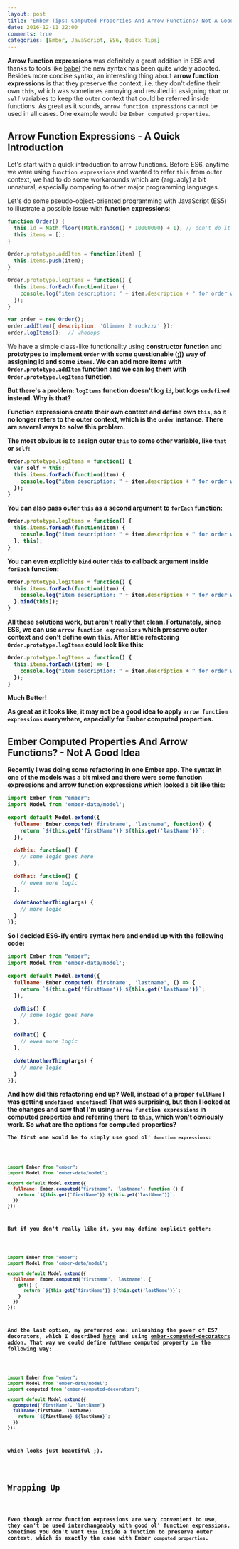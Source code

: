 ```yaml
---
layout: post
title: "Ember Tips: Computed Properties And Arrow Functions? Not A Good Idea"
date: 2016-12-11 22:00
comments: true
categories: [Ember, JavaScript, ES6, Quick Tips]
---
```


<p><strong>Arrow function expressions</strong> was definitely a great addition in ES6 and thanks to tools like <a href="https://babeljs.io" target="_blank">babel</a> the new syntax has been quite widely adopted. Besides more concise syntax, an interesting thing about <strong>arrow function expressions</strong> is that they preserve the context, i.e. they don't define their own <code>this</code>, which was sometimes annoying and resulted in assigning <code>that</code> or <code>self</code> variables to keep the outer context that could be referred inside functions. As great as it sounds, <code>arrow function expressions</code> cannot be used in all cases. One example would be <code>Ember computed properties</code>.</p>

<!--more-->

<h2>Arrow Function Expressions - A Quick Introduction</h2>

<p>Let's start with a quick introduction to arrow functions. Before ES6, anytime we were using <code>function expressions</code> and wanted to refer <code>this</code> from outer context, we had to do some workarounds which are (arguably) a bit unnatural, especially comparing to other major programming languages.</p>

<p>Let's do some pseudo-object-oriented programming with JavaScript (ES5) to illustrate a possible issue with <strong>function expressions</strong>:</p>

``` js
function Order() {
  this.id = Math.floor((Math.random() * 10000000) + 1); // don't do it in a production code ;)
  this.items = [];
}

Order.prototype.addItem = function(item) {
  this.items.push(item);
}

Order.prototype.logItems = function() {
  this.items.forEach(function(item) {
    console.log("item description: " + item.description + " for order with id: " + this.id);
  });
}

var order = new Order();
order.addItem({ description: 'Glimmer 2 rockzzz' });
order.logItems();  // whooops
```

<p>We have a simple class-like functionality using <strong>constructor function</strong> and <strong>prototypes</code> to implement <code>Order</code> with some questionable (;)) way of assigning id and some <code>items</code>. We can add more items with <code>Order.prototype.addItem</code> function and we can log them with <code>Order.prototype.logItems</code> function.</p>

<p>But there's a problem: <code>logItems</code> function doesn't log <code>id</code>, but logs <code>undefined</code> instead. Why is that?</p>

<p><strong>Function expressions</strong> create their own context and define own <code>this</code>, so it no longer refers to the outer context, which is the <code>order</code> instance. There are several ways to solve this problem.</p>

<p>The most obvious is to assign outer <code>this</code> to some other variable, like <code>that</code> or <code>self</code>:</p>

``` js
Order.prototype.logItems = function() {
  var self = this;
  this.items.forEach(function(item) {
    console.log("item description: " + item.description + " for order with id: " + self.id);
  });
}
```

<p>You can also pass outer <code>this</code> as a second argument to <code>forEach</code> function:</p>

``` js
Order.prototype.logItems = function() {
  this.items.forEach(function(item) {
    console.log("item description: " + item.description + " for order with id: " + this.id);
  }, this);
}
```

<p>You can even explicitly <code>bind</code> outer <code>this</code> to callback argument inside <code>forEach</code> function:</p>

``` js
Order.prototype.logItems = function() {
  this.items.forEach(function(item) {
    console.log("item description: " + item.description + " for order with id: " + this.id);
  }.bind(this));
}
```

<p>All these solutions work, but aren't really that clean. Fortunately, since ES6, we can use <code>arrow function expressions</code> which preserve outer context and don't define own <code>this</code>. After little refactoring <code>Order.prototype.logItems</code> could look like this:</p>

``` js
Order.prototype.logItems = function() {
  this.items.forEach((item) => {
    console.log("item description: " + item.description + " for order with id: " + this.id);
  });
}
```

<p>Much Better!</p>

<p>As great as it looks like, it may not be a good idea to apply <code>arrow function expressions</code> everywhere, especially for <strong>Ember computed properties</strong>.</p>

<h2>Ember Computed Properties And Arrow Functions? - Not A Good Idea</h2>

<p>Recently I was doing some refactoring in one Ember app. The syntax in one of the models was a bit mixed and there were some <strong>function expressions</strong> and <strong>arrow function expressions</strong> which looked a bit like this:</p>

``` js app/models/user.js
import Ember from "ember";
import Model from 'ember-data/model';

export default Model.extend({
  fullname: Ember.computed('firstname', 'lastname', function() {
    return `${this.get('firstName')} ${this.get('lastName')}`;
  }),

  doThis: function() {
    // some logic goes here
  },

  doThat: function() {
    // even more logic
  },

  doYetAnotherThing(args) {
    // more logic
  }
});
```

<p>So I decided ES6-ify entire syntax here and ended up with the following code:</p>

``` js app/models/user.js
import Ember from "ember";
import Model from 'ember-data/model';

export default Model.extend({
  fullname: Ember.computed('firstname', 'lastname', () => {
    return `${this.get('firstName')} ${this.get('lastName')}`;
  }),

  doThis() {
    // some logic goes here
  },

  doThat() {
    // even more logic
  },

  doYetAnotherThing(args) {
    // more logic
  }
});
```

<p>And how did this refactoring end up? Well, instead of a proper <code>fullName</code> I was getting <code>undefined undefined</code>! That was surprising, but then I looked at the changes and saw that I'm using <code>arrow function expressions</code> in computed properties and referring there to <code>this</code>, which won't obviously work. So what are the options for computed properties?</p>

<p><code>The first one would be to simply use good ol' <code>function expressions</code>:</p>

``` js app/models/user.js
import Ember from "ember";
import Model from 'ember-data/model';

export default Model.extend({
  fullname: Ember.computed('firstname', 'lastname', function () {
    return `${this.get('firstName')} ${this.get('lastName')}`;
  })
});
```

<p>But if you don't really like it, you may define <strong>explicit getter</strong>:</p>

``` js app/models/user.js
import Ember from "ember";
import Model from 'ember-data/model';

export default Model.extend({
  fullname: Ember.computed('firstname', 'lastname', {
    get() {
      return `${this.get('firstName')} ${this.get('lastName')}`;
    }
  })
});
```

<p>And the last option, my preferred one: unleashing the power of ES7 decorators, which I described <a href="https://karolgalanciak.com/blog/2015/12/02/ember-and-es7-decorators/" target="_blank">here</a> and using <a href="https://github.com/rwjblue/ember-computed-decorators" target="_blank">ember-computed-decorators</a> addon. That way we could define <code>fullName</code> computed property in the following way:</p>

``` js app/models/user.js
import Ember from "ember";
import Model from 'ember-data/model';
import computed from 'ember-computed-decorators';

export default Model.extend({
  @computed('firstName', 'lastName')
  fullname(firstName, lastName)
    return `${firstName} ${lastName}`;
  })
});
```

<p>which looks just beautiful ;).</p>

<h2>Wrapping Up</h2>

<p>Even though <strong>arrow function expressions</strong> are very convenient to use, they can't be used interchangeably with good ol' <strong>function expressions</strong>. Sometimes you don't want <code>this</code> inside a function to preserve outer context, which is exactly the case with Ember <code>computed properties</code>.</p>
